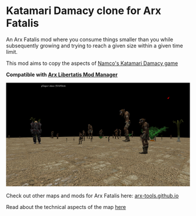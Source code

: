 # Katamari Damacy clone for Arx Fatalis

An Arx Fatalis mod where you consume things smaller than you while subsequently growing and trying to reach a given size within a given time limit.

This mod aims to copy the aspects of [Namco's Katamari Damacy game](https://en.wikipedia.org/wiki/Katamari_Damacy)

**Compatible with
[Arx Libertatis Mod Manager](https://github.com/fredlllll/ArxLibertatisModManager)**

![Preview](preview.jpg?raw=true 'Preview')

Check out other maps and mods for Arx Fatalis here: [arx-tools.github.io](https://arx-tools.github.io/)

Read about the technical aspects of the map [here](docs/game-mechanics.md)
